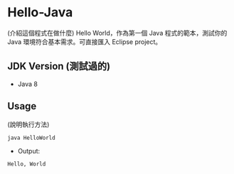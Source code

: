 # Hello-Java
(介紹這個程式在做什麼)
Hello World，作為第一個 Java 程式的範本，測試你的 Java 環境符合基本需求。可直接匯入 Eclipse project。

## JDK Version (測試過的)
- Java 8

## Usage
(說明執行方法)

```
java HelloWorld
```

- Output:

```
Hello, World
```
